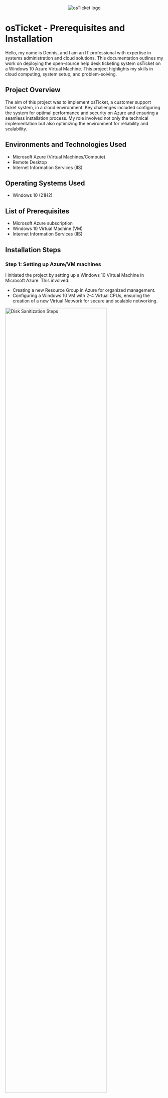 
<p align="center">
    <img src="https://i.imgur.com/Clzj7Xs.png" alt="osTicket logo"/>
</p>
<h1>osTicket - Prerequisites and Installation</h1>
<p>
    Hello, my name is Dennis, and I am an IT professional with expertise in systems administration and cloud solutions. This documentation outlines my work on deploying the open-source help desk ticketing system osTicket on a Windows 10 Azure Virtual Machine. This project highlights my skills in cloud computing, system setup, and problem-solving.
</p>

<h2>Project Overview</h2>
<p>
    The aim of this project was to implement osTicket, a customer support ticket system, in a cloud environment. Key challenges included configuring the system for optimal performance and security on Azure and ensuring a seamless installation process. My role involved not only the technical implementation but also optimizing the environment for reliability and scalability.
</p>

<h2>Environments and Technologies Used</h2>
<ul>
    <li>Microsoft Azure (Virtual Machines/Compute)</li>
    <li>Remote Desktop</li>
    <li>Internet Information Services (IIS)</li>
</ul>

<h2>Operating Systems Used</h2>
<ul>
    <li>Windows 10 (21H2)</li>
</ul>

<h2>List of Prerequisites</h2>
<ul>
    <li>Microsoft Azure subscription</li>
    <li>Windows 10 Virtual Machine (VM)</li>
    <li>Internet Information Services (IIS)</li>
    <!-- Add other prerequisites as needed -->
</ul>

<h2>Installation Steps</h2>
<h3>Step 1: Setting up Azure/VM machines</h3>
I initiated the project by setting up a Windows 10 Virtual Machine in Microsoft Azure. This involved:
<ul>
    <li>Creating a new Resource Group in Azure for organized management.</li>
    <li>Configuring a Windows 10 VM with 2-4 Virtual CPUs, ensuring the creation of a new Virtual Network for secure and scalable networking.</li>
    
</ul>
<img src="https://github.com/Dennistrangithub/osticket-prereqs/assets/152820266/6b69bbfc-e2f3-4239-9c4e-ca9d39a3fd4c" height="80%" width="80%" alt="Disk Sanitization Steps"/>
</p>

<p>
<h3>Step 2: Downloading Files for Installation/Configuring IIS</h3>
The next step was preparing the VM for osTicket installation, which included:
<ul>
    <li>Installation and configuration of Internet Information Services (IIS) for hosting the ticketing system.</li>
    <li>Ensuring all necessary security features and updates were applied to the VM for a secure operating environment.</li>
    <li>Downloaded any files nessessary for installation</li>
    <!-- Add other system preparation steps here -->
</ul>
<img src="https://github.com/Dennistrangithub/osticket-prereqs/assets/152820266/266836eb-93d2-4881-96a4-da1e755c41ba" alt="IIS Setup"/>
<img src="https://github.com/Dennistrangithub/osticket-prereqs/assets/152820266/440b7198-0f55-4f4b-a01c-16f403705702" alt="IIS Setup"/>
</p>

<p>
<h3>Step 3: Installing osTicket</h3>
Finally, I installed and configured osTicket on the VM:
<ul>
    
</ul>
<img src="https://github.com/Dennistrangithub/osticket-prereqs/assets/152820266/0e82d5fc-a26b-42fc-869c-77f37477a4ce"/>

<img src="https://github.com/Dennistrangithub/osticket-prereqs/assets/152820266/ce8f6c5f-77da-46cc-a9bb-411c7b8c00df"/>

<img src="https://github.com/Dennistrangithub/osticket-prereqs/assets/152820266/0280d6eb-7dc1-4a44-9c8e-917754bc95d9"/>
</p>

<p>
    <h2>Conclusion</h2>
    This project was a significant learning opportunity for me, allowing me to deepen my understanding of cloud environments and system administration. It also helped me develop my problem-solving skills, particularly in configuring and optimizing software in a cloud-based setting.
</p>

</body>
</html>
